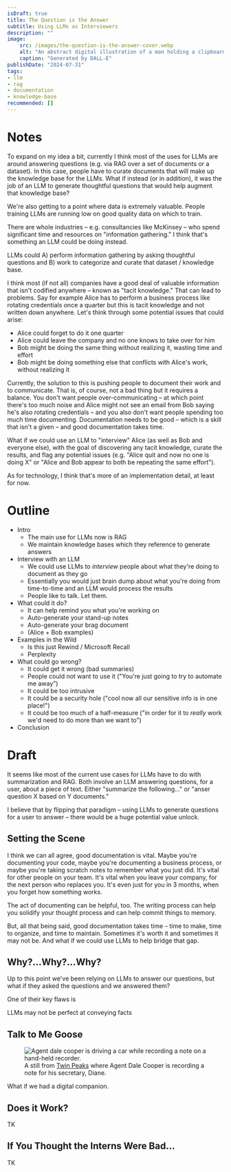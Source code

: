 ```yaml
---
isDraft: true
title: The Question is the Answer
subtitle: Using LLMs as Interviewers
description: ""
image:
    src: /images/the-question-is-the-answer-cover.webp
    alt: "An abstract digital illustration of a man holding a clipboard and a pencil."
    caption: "Generated by DALL-E"
publishDate: "2024-07-31"
tags:
- llm
- rag
- documentation
- knowledge-base
recommended: []
---
```


# Notes

To expand on my idea a bit, currently I think most of the uses for LLMs are around answering questions (e.g. via RAG over a set of documents or a dataset). In this case, people have to curate documents that will make up the knowledge base for the LLMs. What if instead (or in addition), it was the job of an LLM to generate thoughtful questions that would help augment that knowledge base?

We're also getting to a point where data is extremely valuable. People training LLMs are running low on good quality data on which to train.

There are whole industries – e.g. consultancies like McKinsey – who spend significant time and resources on "information gathering." I think that's something an LLM could be doing instead.

LLMs could A) perform information gathering by asking thoughtful questions and B) work to categorize and curate that dataset / knowledge base.

I think most (if not all) companies have a good deal of valuable information that isn't codified anywhere – known as "tacit knowledge." That can lead to problems. Say for example Alice has to perform a business process like rotating credentials once a quarter but this is tacit knowledge and not written down anywhere. Let's think through some potential issues that could arise:
- Alice could forget to do it one quarter
- Alice could leave the company and no one knows to take over for him
- Bob might be doing the same thing without realizing it, wasting time and effort
- Bob might be doing something else that conflicts with Alice's work, without realizing it

Currently, the solution to this is pushing people to document their work and to communicate. That is, of course, not a bad thing but it requires a balance. You don't want people over-communicating – at which point there's too much noise and Alice might not see an email from Bob saying he's also rotating credentials – and you also don't want people spending too much time documenting. Documentation needs to be good – which is a skill that isn't a given – and good documentation takes time.

What if we could use an LLM to "interview" Alice (as well as Bob and everyone else), with the goal of discovering any tacit knowledge, curate the results, and flag any potential issues (e.g. "Alice quit and now no one is doing X" or "Alice and Bob appear to both be repeating the same effort").

As for technology, I think that's more of an implementation detail, at least for now.

# Outline

- Intro
  - The main use for LLMs now is RAG
  - We maintain knowledge bases which they reference to generate answers
- Interview with an LLM
  - We could use LLMs to *interview* people about what they're doing to document as they go
  - Essentially you would just brain dump about what you're doing from time-to-time and an LLM would process the results
  - People like to talk. Let them.
- What could it do?
  - It can help remind you what you're working on
  - Auto-generate your stand-up notes
  - Auto-generate your brag document
  - (Alice + Bob examples)
- Examples in the Wild
  - Is this just Rewind / Microsoft Recall
  - Perplexity
- What could go wrong?
  - It could get it wrong (bad summaries)
  - People could not want to use it ("You're just going to try to automate me away")
  - It could be too intrusive
  - It could be a security hole ("cool now all our sensitive info is in one place!")
  - It could be too much of a half-measure ("in order for it to *really* work we'd need to do more than we want to")
- Conclusion

# Draft

It seems like most of the current use cases for LLMs have to do with summarization and RAG. Both involve an LLM answering questions, for a user, about a piece of text. Either "summarize the following..." or "anser question X based on Y documents."

I believe that by flipping that paradigm – using LLMs to generate questions for a user to answer – there would be a huge potential value unlock.


## Setting the Scene

I think we can all agree, good documentation is vital. Maybe you're documenting your code, maybe you're documenting a business process, or maybe you're taking scratch notes to remember what you just did. It's vital for other people on your team. It's vital when you leave your company, for the next person who replaces you. It's even just for you in 3 months, when you forget how something works.

The act of documenting can be helpful, too. The writing process can help you solidify your thought process and can help commit things to memory.

But, all that being said, good documentation takes time – time to make, time to organize, and time to maintain. Sometimes it's worth it and sometimes it may not be. And what if we could use LLMs to help bridge that gap.


## Why?...Why?...Why?

<!-- <figure>
  <img src="/images/kid-why.webp" alt="A digital illustration of a curious child, surrounded by swirling question marks." />
  <figcaption>
    Generated by DALL-E.
  </figcaption>
</figure> -->

Up to this point we've been relying on LLMs to answer our questions, but what if they asked the questions and we answered them?

One of their key flaws is 

LLMs may not be perfect at conveying facts


## Talk to Me Goose

<figure>
  <img src="/images/twin-peaks-recorder.webp" alt="Agent dale cooper is driving a car while recording a note on a hand-held recorder." />
  <figcaption>
    A still from <a href="https://en.wikipedia.org/wiki/Twin_Peaks">Twin Peaks</a> where Agent Dale Cooper is recording a note for his secretary, Diane.
  </figcaption>
</figure>

What if we had a digital companion.


## Does it Work?

TK


## If You Thought the Interns Were Bad...

TK

